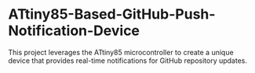 # ATtiny85-Based-GitHub-Push-Notification-Device
This project leverages the ATtiny85 microcontroller to create a unique device that provides real-time notifications for GitHub repository updates.
